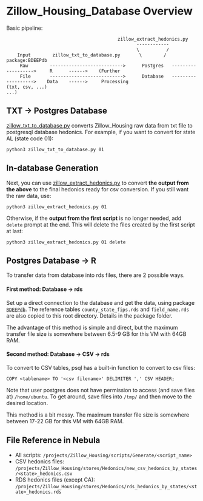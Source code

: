 # Zillow_Housing_Database Overview

Basic pipeline:
```
                                         zillow_extract_hedonics.py
                                                ------------                                                
                                                \          /                                                
    Input        zillow_txt_to_database.py       \        /    package:BDEEPdb                                              
     Raw        --------------------------->      Postgres   ------------------->     R      ------>    (Further   
     File       --------------------------->      Database   ------------------->    Data    ------>     Processing
(txt, csv, ...)                                                                                          ...)      
```

## TXT -> Postgres Database
[zillow_txt_to_database.py](./zillow_txt_to_database.py) converts Zillow_Housing raw data from txt file to postgresql database hedonics. For example, if you want to convert for state AL (state code 01):
```
python3 zillow_txt_to_database.py 01
```

## In-database Generation
Next, you can use [zillow_extract_hedonics.py](./zillow_extract_hedonics.py) to convert **the output from the above** to the final hedonics ready for csv conversion. If you still want the raw data, use:
```
python3 zillow_extract_hedonics.py 01
```
Otherwise, if the **output from the first script** is no longer needed, add `delete` prompt at the end. This will delete the files created by the first script at last:
```
python3 zillow_extract_hedonics.py 01 delete
```

## Postgres Database -> R
To transfer data from database into rds files, there are 2 possible ways.

#### First method: Database -> rds

Set up a direct connection to the database and get the data, using package [`BDEEPdb`](./BDEEPdb/). The reference tables `county_state_fips.rds` and `field_name.rds` are also copied to this root directory. Details in the package folder.

The advantage of this method is simple and direct, but the maximum transfer file size is somewhere between 6.5-9 GB for this VM with 64GB RAM.

#### Second method: Database -> CSV -> rds

To convert to CSV tables, psql has a built-in function to convert to csv files:
```
COPY <tablename> TO '<csv filename>' DELIMITER ',' CSV HEADER;
```
Note that user postgres does not have permission to access (and save files at) `/home/ubuntu`. To get around, save files into `/tmp/` and then move to the desired location.

This method is a bit messy. The maximum transfer file size is somewhere between 17-22 GB for this VM with 64GB RAM.

## File Reference in Nebula
- All scripts: `/projects/Zillow_Housing/scripts/Generate/<script_name>`
- CSV hedonics files: `/projects/Zillow_Housing/stores/Hedonics/new_csv_hedonics_by_states/<state>_hedonics.csv`
- RDS hedonics files (except CA): `/projects/Zillow_Housing/stores/Hedonics/rds_hedonics_by_states/<state>_hedonics.rds`
